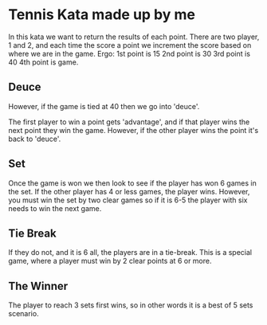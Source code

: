 # Tennis Kata made up by me

In this kata we want to return the results of each point. 
There are two player, 1 and 2, and each time the score a point we increment the score based on where we are in the game. 
Ergo:
1st point is 15
2nd point is 30 
3rd point is 40 4th point is game. 

## Deuce
However, if the game is tied at 40 then we go into 'deuce'. 

The first player to win a point gets 'advantage', and if that player wins the next point they win the game. 
However, if the other player wins the point it's back to 'deuce'. 

## Set
Once the game is won we then look to see if the player has won 6 games in the set. If the other player has 4 or less games, the player wins. However, you must win the set by two clear games so if it is 6-5 the player with six needs to win the next game. 

## Tie Break
If they do not, and it is 6 all, the players are in a tie-break. This is a special game, where a player must win by 2 clear points at 6 or more. 

## The Winner
The player to reach 3 sets first wins, so in other words it is a best of 5 sets scenario. 
